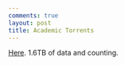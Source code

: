```yaml
---
comments: true
layout: post
title: Academic Torrents
---
```


[Here](http://academictorrents.com/). 1.6TB of data and counting.
